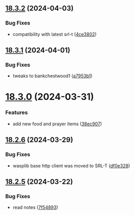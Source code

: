 ## [18.3.2](https://github.com/Torwent/WaspLib/compare/v18.3.1...v18.3.2) (2024-04-03)


### Bug Fixes

* compatibility with latest srl-t ([4ce3802](https://github.com/Torwent/WaspLib/commit/4ce380221f77fc0f0ae1ad821ab2c58afa97d8f4))



## [18.3.1](https://github.com/Torwent/WaspLib/compare/v18.3.0...v18.3.1) (2024-04-01)


### Bug Fixes

* tweaks to bankchestwood1 ([a7953b1](https://github.com/Torwent/WaspLib/commit/a7953b1a3c87a4503a16e8f4184c1af6558bf9d8))



# [18.3.0](https://github.com/Torwent/WaspLib/compare/v18.2.6...v18.3.0) (2024-03-31)


### Features

* add new food and prayer items ([38ec907](https://github.com/Torwent/WaspLib/commit/38ec90718396b15b479b9918da7c336d3586bb4a))



## [18.2.6](https://github.com/Torwent/WaspLib/compare/v18.2.5...v18.2.6) (2024-03-29)


### Bug Fixes

* wasplib base http client was moved to SRL-T ([df0e328](https://github.com/Torwent/WaspLib/commit/df0e32816b65acbf948607596a00c84520c5a0d6))



## [18.2.5](https://github.com/Torwent/WaspLib/compare/v18.2.4...v18.2.5) (2024-03-22)


### Bug Fixes

* read notes ([7f54893](https://github.com/Torwent/WaspLib/commit/7f54893f5b53b2b21f8ac209adc9d91c005f19cb))



